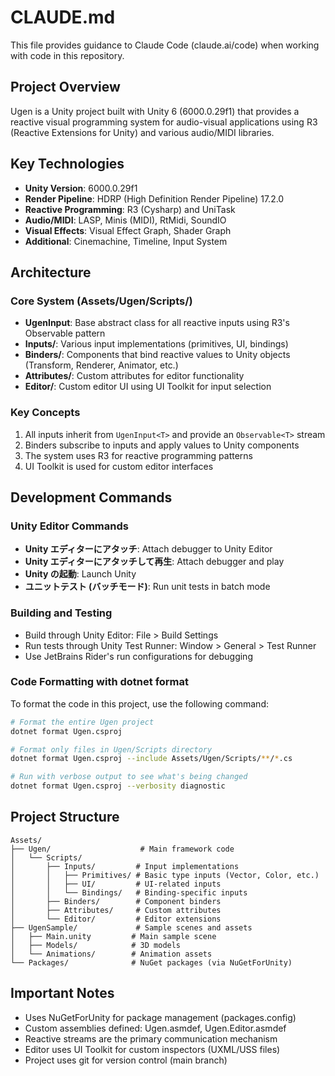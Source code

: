 # CLAUDE.md

This file provides guidance to Claude Code (claude.ai/code) when working with code in this repository.

## Project Overview

Ugen is a Unity project built with Unity 6 (6000.0.29f1) that provides a reactive visual programming system for audio-visual applications using R3 (Reactive Extensions for Unity) and various audio/MIDI libraries.

## Key Technologies

- **Unity Version**: 6000.0.29f1
- **Render Pipeline**: HDRP (High Definition Render Pipeline) 17.2.0
- **Reactive Programming**: R3 (Cysharp) and UniTask
- **Audio/MIDI**: LASP, Minis (MIDI), RtMidi, SoundIO
- **Visual Effects**: Visual Effect Graph, Shader Graph
- **Additional**: Cinemachine, Timeline, Input System

## Architecture

### Core System (Assets/Ugen/Scripts/)
- **UgenInput**: Base abstract class for all reactive inputs using R3's Observable pattern
- **Inputs/**: Various input implementations (primitives, UI, bindings)
- **Binders/**: Components that bind reactive values to Unity objects (Transform, Renderer, Animator, etc.)
- **Attributes/**: Custom attributes for editor functionality
- **Editor/**: Custom editor UI using UI Toolkit for input selection

### Key Concepts
1. All inputs inherit from `UgenInput<T>` and provide an `Observable<T>` stream
2. Binders subscribe to inputs and apply values to Unity components
3. The system uses R3 for reactive programming patterns
4. UI Toolkit is used for custom editor interfaces

## Development Commands

### Unity Editor Commands
- **Unity エディターにアタッチ**: Attach debugger to Unity Editor
- **Unity エディターにアタッチして再生**: Attach debugger and play
- **Unity の起動**: Launch Unity
- **ユニットテスト (バッチモード)**: Run unit tests in batch mode

### Building and Testing
- Build through Unity Editor: File > Build Settings
- Run tests through Unity Test Runner: Window > General > Test Runner
- Use JetBrains Rider's run configurations for debugging

### Code Formatting with dotnet format
To format the code in this project, use the following command:
```bash
# Format the entire Ugen project
dotnet format Ugen.csproj

# Format only files in Ugen/Scripts directory
dotnet format Ugen.csproj --include Assets/Ugen/Scripts/**/*.cs

# Run with verbose output to see what's being changed
dotnet format Ugen.csproj --verbosity diagnostic
```

## Project Structure

```
Assets/
├── Ugen/                    # Main framework code
│   └── Scripts/
│       ├── Inputs/         # Input implementations
│       │   ├── Primitives/ # Basic type inputs (Vector, Color, etc.)
│       │   ├── UI/         # UI-related inputs
│       │   └── Bindings/   # Binding-specific inputs
│       ├── Binders/        # Component binders
│       ├── Attributes/     # Custom attributes
│       └── Editor/         # Editor extensions
├── UgenSample/             # Sample scenes and assets
│   ├── Main.unity         # Main sample scene
│   ├── Models/            # 3D models
│   └── Animations/        # Animation assets
└── Packages/              # NuGet packages (via NuGetForUnity)
```

## Important Notes

- Uses NuGetForUnity for package management (packages.config)
- Custom assemblies defined: Ugen.asmdef, Ugen.Editor.asmdef
- Reactive streams are the primary communication mechanism
- Editor uses UI Toolkit for custom inspectors (UXML/USS files)
- Project uses git for version control (main branch)